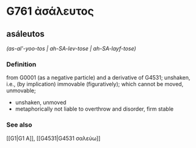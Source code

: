 # G761 ἀσάλευτος

## asáleutos

_(as-al'-yoo-tos | ah-SA-lev-tose | ah-SA-layf-tose)_

### Definition

from G0001 (as a negative particle) and a derivative of G4531; unshaken, i.e., (by implication) immovable (figuratively); which cannot be moved, unmovable; 

- unshaken, unmoved
- metaphorically not liable to overthrow and disorder, firm stable

### See also

[[G1|G1 Α]], [[G4531|G4531 σαλεύω]]

